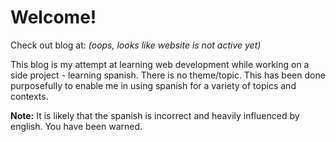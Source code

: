 # Welcome!

Check out blog at: *(oops, looks like website is not active yet)*

This blog is my attempt at learning web development while working on a side project - learning spanish. There is no theme/topic. This has been done purposefully to enable me in using spanish for a variety of topics and contexts. 

**Note:** It is likely that the spanish is incorrect and heavily influenced by english. You have been warned.